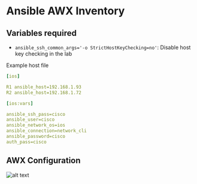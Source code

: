 # Ansible AWX Inventory

## Variables required

- `ansible_ssh_common_args='-o StrictHostKeyChecking=no'`: Disable host key checking in the lab 

Example host file

```yaml
[ios]

R1 ansible_host=192.168.1.93
R2 ansible_host=192.168.1.72

[ios:vars]

ansible_ssh_pass=cisco
ansible_user=cisco
ansible_network_os=ios
ansible_connection=network_cli
ansible_password=cisco
auth_pass=cisco

```

## AWX Configuration

![alt text](https://ibb.co/V9pYrhJ)
